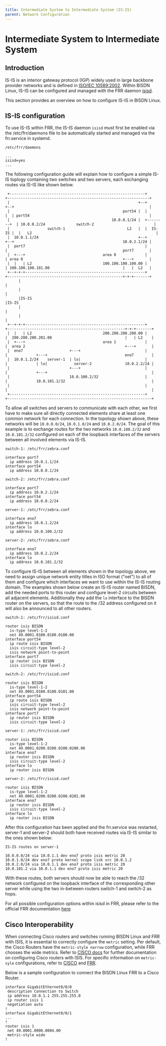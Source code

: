 ```yaml
---
title: Intermediate System to Intermediate System (IS-IS)
parent: Network Configuration
---
```


# Intermediate System to Intermediate System

## Introduction

IS-IS is an interior gateway protocol (IGP) widely used in large backbone
provider networks and is defined in [ISO/IEC 10589:2002](https://www.iso.org/standard/30932.html).
Within BISDN Linux, IS-IS can be configured and managed with the FRR daemon
[isisd](http://docs.frrouting.org/en/latest/isisd.html).

This section provides an overview on how to configure IS-IS in BISDN Linux.

## IS-IS configuration

To use IS-IS within FRR, the IS-IS daemon `isisd` must first be enabled via the
/etc/frr/daemons file to be automatically started and managed via the
frr.service in systemd.

`/etc/frr/daemons`

```
...
isisd=yes
...
```

The following configuration guide will explain how to configure a simple IS-IS
toplogy containing two switches and two servers, each exchanging routes via
IS-IS like shown below.

```
 +-------------------------------------------------------------+        +----------------------------------------------------------------+
 |                                                          +--+        +--+                                                             |
 |                                                   port54 |  |        |  | port54                                                      |
 |                                              10.0.0.1/24 |  +--------+  | 10.0.0.2/24              switch-2                           |
 |                 switch-1                            L2   |  |  IS-IS |  |   L2                                                        |
 |  10.0.1.1/24                                             +--+        +--+                                                 10.0.2.1/24 |
 |  port7                                                      |        |                                                    port7       |
 |  +---+                                   area 0             |        | area 0                                             +---+       |
 |  |   | L2                                100.100.100.100.00 |        | 100.100.100.101.00                                 |   |  L2   |
 +--+-+-+------------------------------------------------------+        +----------------------------------------------------+-+-+-------+
      |                                                                                                                        |
      |                                                                                                                        |
      |IS-IS                                                                                                                   |IS-IS
      |                                                                                                                        |
      |                                                                                                                        |
 +--+-+-+------------------------------------------------------+       +-----------------------------------------------------+-+-+-------+
 |  |   | L2                                200.200.200.200.00 |       |  200.200.200.201.00                                 |   | L2    |
 |  +---+                                   area 1             |       |  area 2                                             +---+       |
 |  eno7                     +---+                             |       |             +---+                                   eno7        |
 |  10.0.1.2/24    server-1  | lo|                             |       |             | lo|            server-2               10.0.2.2/24 |
 |                           +---+                             |       |             +---+                                               |
 |                           10.0.100.2/32                     |       |             10.0.101.2/32                                       |
 |                                                             |       |                                                                 |
 +-------------------------------------------------------------+       +-----------------------------------------------------------------+
```

To allow all switches and servers to communicate with each other, we first have
to make sure all directly connected elements share at least one common network
for each connection. In the topology shown above, these networks will be
`10.0.0.0/24`, `10.0.1.0/24` and `10.0.2.0/24`. The goal of this example is to
exchange routes for the two networks `10.0.100.2/32` and `10.0.101.2/32`
configured on each of the loopback interfaces of the servers between all
involved elements via IS-IS.


`switch-1: /etc/frr/zebra.conf`

```
interface port7
  ip address 10.0.1.1/24
interface port54
  ip address 10.0.0.1/24
```

`switch-2: /etc/frr/zebra.conf`

```
interface port7
  ip address 10.0.2.1/24
interface port54
  ip address 10.0.0.2/24
```

`server-1: /etc/frr/zebra.conf`

```
interface eno7
  ip address 10.0.1.2/24
interface lo
  ip address 10.0.100.2/32
```

`server-2: /etc/frr/zebra.conf`

```
interface eno7
  ip address 10.0.2.2/24
interface lo
  ip address 10.0.101.2/32
```

To configure IS-IS between all elements shown in the topology above, we need to
assign unique network entity titles in ISO format ("net") to all of them and
configure which interfaces we want to use within the IS-IS routing domain. The
examples shown below create an IS-IS router named BISDN, add the needed ports
to this router and configure level-2 circuits between all adjacent elements.
Additionally they add the `lo` interface to the BISDN router on the servers, so
that the route to the /32 address configured on it will also be announced to
all other routers.


`switch-1: /etc/frr/isisd.conf`

```
router isis BISDN
  is-type level-1-2
  net 49.0001.0100.0100.0100.00
interface port54
  ip route isis BISDN
  isis circuit-type level-2
  isis network point-to-point
interface port7
  ip router isis BISDN
  isis circuit-type level-2
```

`switch-2: /etc/frr/isisd.conf`

```
router isis BISDN
  is-type level-1-2
  net 49.0001.0100.0100.0101.00
interface port54
  ip route isis BISDN
  isis circuit-type level-2
  isis network point-to-point
interface port7
  ip router isis BISDN
  isis circuit-type level-2
```

`server-1: /etc/frr/isisd.conf`

```
router isis BISDN
  is-type level-1-2
  net 49.0001.0200.0200.0200.0200.00
interface eno7
  ip router isis BISDN
  isis circuit-type level-2
interface lo
  ip router isis BISDN
```

`server-2: /etc/frr/isisd.conf`

```
router isis BISDN
  is-type level-1-2
  net 49.0001.0200.0200.0200.0201.00
interface eno7
  ip router isis BISDN
  isis circuit-type level-2
interface lo
  ip router isis BISDN
```

After this configuration has been applied and the frr.service was restarted,
server-1 and server-2 should both have received routes via IS-IS similar to the
ones shown below:

`IS-IS routes on server-1`

```
10.0.0.0/24 via 10.0.1.1 dev eno7 proto isis metric 20
10.0.1.0/24 dev eno7 proto kernel scope link src 10.0.1.2
10.0.2.0/24 via 10.0.1.1 dev eno7 proto isis metric 20
10.0.101.2 via 10.0.1.1 dev eno7 proto isis metric 20
```

With these routes, both servers should now be able to reach the /32 network
configured on the loopback interface of the corresponding other server while
using the two in-between routers switch-1 and switch-2 as hops.

For all possible configuration options within isisd in FRR, please refer to the
official FRR documentation [here](http://docs.frrouting.org/en/latest/isisd.html)

## Cisco Interoperability

When connecting Cisco routers and switches running BISDN Linux and FRR with ISIS, it is essential to correctly configure
the `metric` setting. Per default, the Cisco Routers have the `metric-style narrow` configuration,
while FRR chooses the wide metrics. Refer to [CISCO docs](https://www.cisco.com/c/en/us/support/docs/ip/integrated-intermediate-system-to-intermediate-system-is-is/13795-is-is-ip-config.html) for further documentation on configuring Cisco routers with ISIS. For specific information on `metric-syle` configurations, refer to [CISCO](https://www.cisco.com/c/en/us/td/docs/ios-xml/ios/iproute_isis/command/irs-cr-book/irs-l1.html#wp1681001735) and [FRR](http://docs.frrouting.org/en/latest/isisd.html#clicmd-metric-style[narrow|transition|wide]).

Below is a sample configuration to connect the BISDN Linux FRR to a Cisco Router.

```
interface GigabitEthernet0/0/0
 description Connection to Switch
 ip address 10.0.1.1 255.255.255.0
 ip router isis 1   
 negotiation auto
!                         
interface GigabitEthernet0/0/1
...
!
router isis 1
 net 49.0001.0000.0004.00
 metric-style wide
!
```
